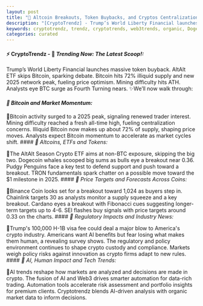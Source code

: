 ```yaml
---
layout: post
title: "🌌 Altcoin Breakouts, Token Buybacks, and Cryptos Centralization Crossroads"
description: "[CryptoTrendz] - Trump’s World Liberty Financial launches massive token buyback. AltAlt ETF skips Bitcoin, sparking debate. Bitcoin hits 72% illiquid supply and new 2025 network peak, fueling price optimism. Mining difficulty hits ATH. Analysts eye BTC surge as Fourth Turning nears."
keywords: cryptotrendz, trendz, cryptotrends, web3trends, organic, Dogecoin, Network, Analyst, Bitcoin, mining, Crypto, Token, XRP
categories: curated
---
```


#### ⚡ CryptoTrendz - 📌 *Trending Now: The Latest Scoop!:*

Trump’s World Liberty Financial launches massive token buyback. AltAlt ETF skips Bitcoin, sparking debate. Bitcoin hits 72% illiquid supply and new 2025 network peak, fueling price optimism. Mining difficulty hits ATH. Analysts eye BTC surge as Fourth Turning nears. ✨We’ll now walk through:


#### *🔖  Bitcoin and Market Momentum:*  

🔹Bitcoin activity surged to a 2025 peak, signaling renewed trader interest. Mining difficulty reached a fresh all-time high, fueling centralization concerns. Illiquid Bitcoin now makes up about 72% of supply, shaping price moves. Analysts expect Bitcoin momentum to accelerate as market cycles shift. #### *🔖  Altcoins, ETFs and Tokens:*  

🔹The AltAlt Season Crypto ETF aims at non-BTC exposure, skipping the big two. Dogecoin whales scooped big sums as bulls eye a breakout near 0.36. Pudgy Penguins face a key test to defend support and push toward a breakout. TRON fundamentals spark chatter on a possible move toward the $1 milestone in 2025. #### *🔖  Price Targets and Forecasts Across Coins:*  

🔹Binance Coin looks set for a breakout toward 1,024 as buyers step in. Chainlink targets 30 as analysts monitor a supply squeeze and a key breakout. Cardano eyes a breakout with Fibonacci cues suggesting longer-term targets up to 4-6. SEI flashes buy signals with price targets around 0.33 on the charts. #### *🔖  Regulatory Impacts and Industry News:*  

🔹Trump's 100,000 H-1B visa fee could deal a major blow to America's crypto industry. Americans want AI benefits but fear losing what makes them human, a revealing survey shows. The regulatory and policy environment continues to shape crypto custody and compliance. Markets weigh policy risks against innovation as crypto firms adapt to new rules. #### *🔖  AI, Human Impact and Tech Trends:*  

🔹AI trends reshape how markets are analyzed and decisions are made in crypto. The fusion of AI and Web3 drives smarter automation for data-rich trading. Automation tools accelerate risk assessment and portfolio insights for premium clients. Cryptotrendz blends AI-driven analysis with organic market data to inform decisions.